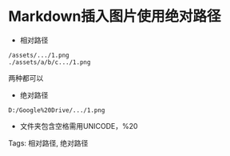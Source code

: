 # Markdown插入图片使用绝对路径

- 相对路径

```
/assets/.../1.png
./assets/a/b/c.../1.png
```
两种都可以

- 绝对路径

```
D:/Google%20Drive/.../1.png
```

  - 文件夹包含空格需用UNICODE，%20


Tags: 相对路径, 绝对路径
